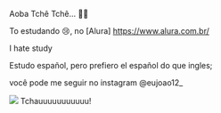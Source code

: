 Aoba Tchê Tchê... 🐂🤠

To estudando 😢, no  [Alura]  https://www.alura.com.br/

I hate study

Estudo español, pero prefiero el español do que ingles;

você pode me seguir no instagram @eujoao12_ 

![](https://media.tenor.com/-Oo9YBTLsvkAAAAd/michael-myers-halloween.gif)
 Tchauuuuuuuuuuu!

